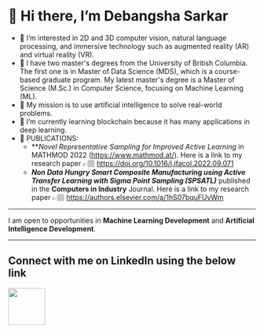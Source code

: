 # 👋 Hi there, I’m Debangsha Sarkar

- 👀 I’m interested in 2D and 3D computer vision, natural language processing, and immersive technology such as augmented reality (AR) and virtual reality (VR).
- 💼 I have two master's degrees from the University of British Columbia. The first one is in Master of Data Science (MDS), which is a course-based graduate program. My latest master's degree is a Master of Science (M.Sc.) in Computer Science, focusing on Machine Learning (ML).
- 🧐 My mission is to use artificial intelligence to solve real-world problems.
- 🌱 I’m currently learning blockchain because it has many applications in deep learning. 
- 🧾 PUBLICATIONS:
  - ***Novel Representative Sampling for Improved Active Learning* in MATHMOD 2022 (https://www.mathmod.at/).
    Here is a link to my research paper 👉🏽 https://doi.org/10.1016/j.ifacol.2022.09.071
  - ***Non Data Hungry Smart Composite Manufacturing using Active Transfer Learning with Sigma Point Sampling (SPSATL)*** published in      the **Computers in Industry** Journal.
    Here is a link to my research paper 👉🏽 https://authors.elsevier.com/a/1hS07bquFUvWm

______________________________

I am open to opportunities in **Machine Learning Development** and **Artificial Intelligence Development**.

______________________________

## Connect with me on LinkedIn using the below link 

[<img src="https://image.similarpng.com/very-thumbnail/2020/05/Beautiful-Linkedin-logo-PNG.png" width="75" height="75">](https://www.linkedin.com/in/debangsha-sarkar/)



<!---
Debangsha1992/Debangsha1992 is a ✨ special ✨ repository because its `README.md` (this file) appears on your GitHub profile.
You can click the Preview link to take a look at your changes.
--->
